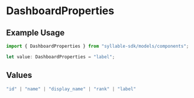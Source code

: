 # DashboardProperties

## Example Usage

```typescript
import { DashboardProperties } from "syllable-sdk/models/components";

let value: DashboardProperties = "label";
```

## Values

```typescript
"id" | "name" | "display_name" | "rank" | "label"
```